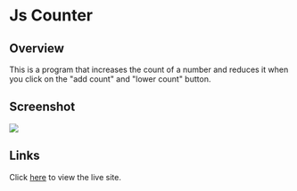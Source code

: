 # Js Counter
 ## Overview
 This is a program that increases the count of a number and reduces it when you click on the "add count" and "lower count" button.

 ## Screenshot 
  ![](https://raw.github.com/AyoOlu1/sidehustle-jscounter/master/images/jscounterscreenshot.png)


 ## Links 
  Click [here](https://github.com/AyoOlu1/sidehustle-jscounter) to view the live site.
